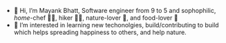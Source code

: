 - 👋 Hi, I’m Mayank Bhatt, Software engineer from 9 to 5 and sophophilic, _home_-chef :man_cook:, hiker :running_man:, nature-lover :seedling:, and food-lover :shallow_pan_of_food: 
- 👀 I’m interested in learning new techonolgies, build/contributing to build which helps spreading happiness to others, and help nature. 

<!---
mayank1004/mayank1004 is a ✨ special ✨ repository because its `README.md` (this file) appears on your GitHub profile.
You can click the Preview link to take a look at your changes.
--->
